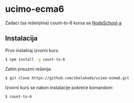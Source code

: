# ucimo-ecma6

Zadaci (sa rešenjima) count-to-6 kursa sa [NodeSchool-a](http://nodeschool.io/)

## Instalacija

Prvo instaliraj izvorni kurs:
```sh
$ npm install -g count-to-6
```

Zatim preuzmi rešenja:
```sh
$ git clone https://github.com/skolakoda/ucimo-ecma6.git
```

Izvorni kurs se nakon instalacije pokreće komandom:
```sh
$ count-to-6
```
